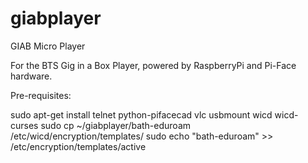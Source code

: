 giabplayer
==========

GIAB Micro Player

For the BTS Gig in a Box Player, powered by RaspberryPi and Pi-Face hardware.

Pre-requisites:

sudo apt-get install telnet python-pifacecad vlc usbmount wicd wicd-curses
sudo cp ~/giabplayer/bath-eduroam /etc/wicd/encryption/templates/
sudo echo "bath-eduroam" >> /etc/encryption/templates/active
